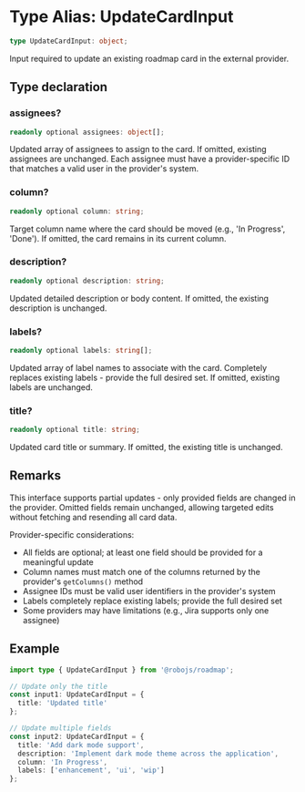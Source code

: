 # Type Alias: UpdateCardInput

```ts
type UpdateCardInput: object;
```

Input required to update an existing roadmap card in the external provider.

## Type declaration

### assignees?

```ts
readonly optional assignees: object[];
```

Updated array of assignees to assign to the card.
If omitted, existing assignees are unchanged.
Each assignee must have a provider-specific ID that matches a valid user in the provider's system.

### column?

```ts
readonly optional column: string;
```

Target column name where the card should be moved (e.g., 'In Progress', 'Done').
If omitted, the card remains in its current column.

### description?

```ts
readonly optional description: string;
```

Updated detailed description or body content. If omitted, the existing description is unchanged.

### labels?

```ts
readonly optional labels: string[];
```

Updated array of label names to associate with the card.
Completely replaces existing labels - provide the full desired set.
If omitted, existing labels are unchanged.

### title?

```ts
readonly optional title: string;
```

Updated card title or summary. If omitted, the existing title is unchanged.

## Remarks

This interface supports partial updates - only provided fields are changed in the provider.
Omitted fields remain unchanged, allowing targeted edits without fetching and resending all
card data.

Provider-specific considerations:
- All fields are optional; at least one field should be provided for a meaningful update
- Column names must match one of the columns returned by the provider's `getColumns()` method
- Assignee IDs must be valid user identifiers in the provider's system
- Labels completely replace existing labels; provide the full desired set
- Some providers may have limitations (e.g., Jira supports only one assignee)

## Example

```ts
import type { UpdateCardInput } from '@robojs/roadmap';

// Update only the title
const input1: UpdateCardInput = {
  title: 'Updated title'
};

// Update multiple fields
const input2: UpdateCardInput = {
  title: 'Add dark mode support',
  description: 'Implement dark mode theme across the application',
  column: 'In Progress',
  labels: ['enhancement', 'ui', 'wip']
};
```

